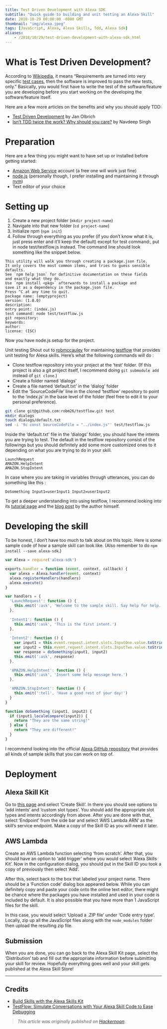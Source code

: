 ```yaml
---
title: Test Driven Development with Alexa SDK
subtitle: "Quick guide to building and unit testing an Alexa Skill"
date: 2018-10-29 00:00:00 -0800 GMT
thumbnail: "img/alexa.jpeg"
tags: [JavaScript, Alexa, Alexa Skills, Tdd, Alexa Sdk]
aliases:
    - /2018/10/29/test-driven-development-with-alexa-sdk.html
---
```


# What is Test Driven Development?

According to [Wikipedia](https://en.wikipedia.org/wiki/Test-driven_development), it means “Requirements are turned into very specific [test cases](https://en.wikipedia.org/wiki/Test_case), then the software is improved to pass the new tests, only.” Basically, you would first have to write the test of the software/feature you are developing before you start working on the developing the software/feature itself.

Here are a few more articles on the benefits and why you should apply TDD:
- [Test Driven Development](https://medium.com/mobile-quality/test-driven-development-d16fd216d45c) by Jan Olbrich
- [Isn’t TDD twice the work? Why should you care?](https://hackernoon.com/test-driven-development-with-alexa-sdk-777f6b5e5486) by Navdeep Singh

# Preparation

Here are a few thing you might want to have set up or installed before getting started:
- [Amazon Web Service](https://aws.amazon.com/) account (a free one will work just fine)
- [node.js](https://nodejs.org/en/) (personally though, I prefer installing and maintaining it through [nvm](https://github.com/creationix/nvm))
- Text editor of your choice

# Setting up

1. Create a new project folder (`mkdir project-name`)
2. Navigate into that new folder (`cd project-name`)
3. Initialize npm (`npm init`)
4. Follow through everything as you prefer (if you don’t know what it is, just press enter and it’ll keep the default) except for test command:, put in node test/testflow.js instead. The command line should look something like the snippet below.

```
This utility will walk you through creating a package.json file.
It only covers the most common items, and tries to guess sensible defaults.
See `npm help json` for definitive documentation on these fields
and exactly what they do.
Use `npm install <pkg>` afterwards to install a package and
save it as a dependency in the package.json file.
Press ^C at any time to quit.
package name: (emptyproject) 
version: (1.0.0) 
description: 
entry point: (index.js) 
test command: node test/testflow.js
git repository: 
keywords: 
author: 
license: (ISC)
```

Now you have node.js setup for the project.

Unit testing
Shout out to [robmccauley](https://twitter.com/robmccauley) for maintaining [testflow](https://github.com/robm26/testflow) that provides unit testing for Alexa skills. Here’s what the following commands will do :

- Clone testflow repository into your project at the ‘test’ folder. (If this project is also a git project itself, I recommend doing `git submodule add` instead of `git clone`.)
- Create a folder named ‘dialogs’
- Create a file named ‘default.txt’ in the ‘dialog’ folder
- Edit the ‘SourceCodeFile’ line in the cloned ‘testflow’ repository to point to the ‘index.js’ in the base level of the folder (feel free to edit it to your personal preference).

```sh
git clone git@github.com:robm26/testflow.git test
mkdir dialogs
touch dialogs/default.txt
sed -i '9c const SourceCodeFile = "../index.js"' test/testflow.js
```

Inside the ‘default.txt’ file in the ‘dialogs’ folder, you should have the intents you are trying to test. The default in the testflow repository consist of the followings but you should definitely add some more customized ones to it depending on what you are trying to do in your skill.

```
LaunchRequest
AMAZON.HelpIntent
AMAZON.StopIntent
```

In case where you are taking in variables through utterances, you can do something like this :

```
DoSomething Input1=userInput1 Input2=userInput2
```

To get a deeper understanding into using testflow, I recommend looking into its [tutorial page](https://github.com/robm26/testflow/blob/master/tutorial/TUTORIAL.md) and the [blog post](https://developer.amazon.com/blogs/alexa/post/35eb8ae8-2cd8-4de7-86c5-97a1abc239b9/testflow-simulate-conversations-with-your-alexa-skill-code-to-ease-debugging) by the author himself.

# Developing the skill

To be honest, I don’t have too much to talk about on this topic. Here is some sample code of how a sample skill can look like. (Also remember to do `npm install --save alexa-sdk`.)

```js
var Alexa = require('alexa-sdk')

exports.handler = function (event, context, callback) {
  var alexa = Alexa.handler(event, context)
  alexa.registerHandlers(handlers)
  alexa.execute()
}

var handlers = {
  'LaunchRequest': function () {
    this.emit(':ask', 'Welcome to the sample skill. Say help for help.')
  },
  
  'Intent1': function () {
    this.emit(':ask', 'This is the first intent.')
  },
  
  'Intent2': function () {
    var input1 = this.event.request.intent.slots.InputOne.value.toString()
    var input2 = this.event.request.intent.slots.InputTwo.value.toString()
    var response = doSomething(input1, input2)
    this.emit(':ask', response)
  },

  'AMAZON.HelpIntent': function () {
    this.emit(':ask', 'Insert some help message here.')
  },

  'AMAZON.StopIntent': function () {
    this.emit(':tell', 'Have a good rest of your day!')
  }
}

function doSomething (input1, input2) {
  if (input1.localeCompare(input2)) {
    return "They are the same string!"
  } else {
    return "They are different!"
  }
}
```

I recommend looking into the official [Alexa GitHub repository](https://github.com/alexa/alexa-cookbook) that provides all kinds of sample skills that you can work on top of.

# Deployment

## Alexa Skill Kit

Go to [this page](https://developer.amazon.com/alexa/console/) and select ‘Create Skill’. In there you should see options to ‘add intents’ and ‘custom slot types’. You should add the appropriate slot types and intents accordingly from above. After you are done with that, select ‘Endpoint’ from the side bar and select ‘AWS Lambda ARN’ as the skill’s service endpoint. Make a copy of the Skill ID as you will need it later.

## AWS Lambda

Create an AWS Lambda function selecting ‘from scratch’. After that, you should have an option to ‘add trigger’ where you would select ‘Alexa Skills Kit’. Now in the configuration dialog, you should put in the Skill ID you took a copy of previously then select ‘Add’.

After this, select back to the box that labeled your project name. There should be a ‘Function code’ dialog box appeared below. While you can definitely copy and paste your code onto the online text editor, there might be chance where the packages you have installed and used in your code is included by default. It is also possible that you have more than 1 JavaScript files for the skill.

In this case, you would select ‘Upload a .ZIP file’ under ‘Code entry type’. Locally, zip up all the JavaScript files along with the `node_modules` folder then upload the resulting zip file.

## Submission

When you are done, you can go back to the Alexa Skill Kit page, select the ‘Distribution’ tab and fill out the appropriate information before submitting your skill for review. Hopefully everything goes well and your skill gets published at the Alexa Skill Store!

---

## Credits
- [Build Skills with the Alexa Skills Kit](https://developer.amazon.com/docs/ask-overviews/build-skills-with-the-alexa-skills-kit.html)
- [TestFlow: Simulate Conversations with Your Alexa Skill Code to Ease Debugging](https://developer.amazon.com/blogs/alexa/post/35eb8ae8-2cd8-4de7-86c5-97a1abc239b9/testflow-simulate-conversations-with-your-alexa-skill-code-to-ease-debugging)

> _This article was originally published on [Hackernoon](https://hackernoon.com/test-driven-development-with-alexa-sdk-777f6b5e5486)._